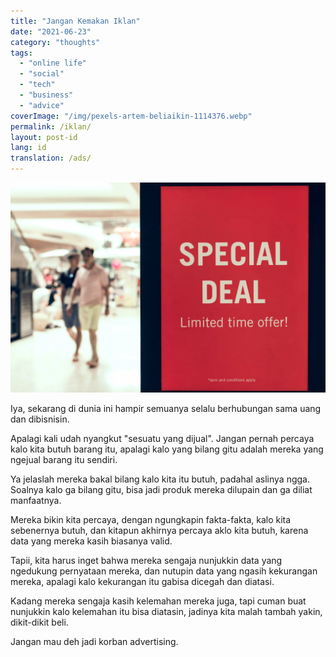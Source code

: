 ```yaml
---
title: "Jangan Kemakan Iklan"
date: "2021-06-23"
category: "thoughts"
tags:
  - "online life"
  - "social"
  - "tech"
  - "business"
  - "advice"
coverImage: "/img/pexels-artem-beliaikin-1114376.webp"
permalink: /iklan/
layout: post-id
lang: id
translation: /ads/
---
```


![](/img/pexels-artem-beliaikin-1114376.webp)

Iya, sekarang di dunia ini hampir semuanya selalu berhubungan sama uang dan dibisnisin.

Apalagi kali udah nyangkut "sesuatu yang dijual". Jangan pernah percaya kalo kita butuh barang itu, apalagi kalo yang bilang gitu adalah mereka yang ngejual barang itu sendiri.

Ya jelaslah mereka bakal bilang kalo kita itu butuh, padahal aslinya ngga. Soalnya kalo ga bilang gitu, bisa jadi produk mereka dilupain dan ga diliat manfaatnya.

Mereka bikin kita percaya, dengan ngungkapin fakta-fakta, kalo kita sebenernya butuh, dan kitapun akhirnya percaya aklo kita butuh, karena data yang mereka kasih biasanya valid.

Tapii, kita harus inget bahwa mereka sengaja nunjukkin data yang ngedukung pernyataan mereka, dan nutupin data yang ngasih kekurangan mereka, apalagi kalo kekurangan itu gabisa dicegah dan diatasi.

Kadang mereka sengaja kasih kelemahan mereka juga, tapi cuman buat nunjukkin kalo kelemahan itu bisa diatasin, jadinya kita malah tambah yakin, dikit-dikit beli.

Jangan mau deh jadi korban advertising.
